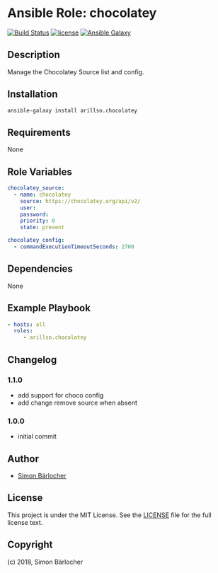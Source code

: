 # Ansible Role: chocolatey

[![Build Status](https://travis-ci.org/arillso/ansible.chocolatey.svg?branch=master)](https://travis-ci.org/arillso/ansible.chocolatey) [![license](https://img.shields.io/github/license/mashape/apistatus.svg)](https://sbaerlo.ch/licence) [![Ansible Galaxy](http://img.shields.io/badge/ansible--galaxy-chocolatey-blue.svg)](https://galaxy.ansible.com/arillso/chocolatey)

## Description

Manage the Chocolatey Source list and config.

## Installation

```bash
ansible-galaxy install arillso.chocolatey
```

## Requirements

None

## Role Variables

```yml
chocolatey_source:
  - name: chocolatey
    source: https://chocolatey.org/api/v2/
    user:
    password:
    priority: 0
    state: present
```

```yml
chocolatey_config:
  - commandExecutionTimeoutSeconds: 2700
```

## Dependencies

None

## Example Playbook

```yml
- hosts: all
  roles:
     - arillso.chocolatey
```

## Changelog

### 1.1.0

* add support for choco config
* add change remove source when absent

### 1.0.0

* initial commit

## Author

* [Simon Bärlocher](https://sbaerlocher.ch)

## License

This project is under the MIT License. See the [LICENSE](https://sbaerlo.ch/licence) file for the full license text.

## Copyright

(c) 2018, Simon Bärlocher